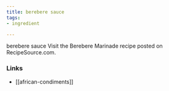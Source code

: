 ```yaml
---
title: berebere sauce
tags:
- ingredient

---
```

berebere sauce Visit the Berebere Marinade recipe posted on RecipeSource.com.

### Links

* [[african-condiments]]
